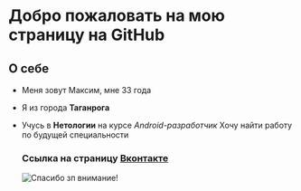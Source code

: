 # Добро пожаловать на мою страницу на GitHub
## О себе
- Меня зовут Максим, мне 33 года
- Я из города **Таганрога**
- Учусь в **Нетологии** на курсе *Android-разработчик*
Хочу найти работу по будущей специальности
  
  ### Ссылка на страницу [Вконтакте](https://vk.com/id73157091)

  
  ![Спасибо зп внимание!](https://fs.znanio.ru/d5af0e/09/42/ad23a09b009a15585864309dde731fe042.jpg)
